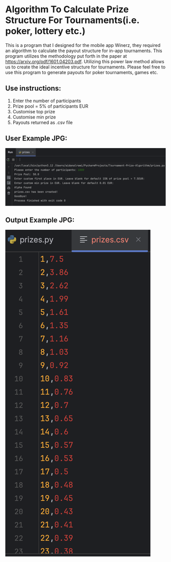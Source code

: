 # Algorithm To Calculate Prize Structure For Tournaments(i.e. poker, lottery etc.)

This is a program that I designed for the mobile app Winerz,
they required an algorithm to calculate the payout structure for in-app tournaments.
This program utilizes the methodology put forth in the paper at https://arxiv.org/pdf/1601.04203.pdf.
Utilizing this power law method allows us to create the ideal incentive structure for tournaments.
Please feel free to use this program to generate payouts for poker tournaments, games etc.

## Use instructions:
  1. Enter the number of participants
  2. Prize pool = 5% of participants EUR
  3. Customise top prize
  4. Customise min prize
  5. Payouts returned as .csv file

## User Example JPG:
![user_example.png](user_example.png)

## Output Example JPG:
![output_example.png](output_example.png)
